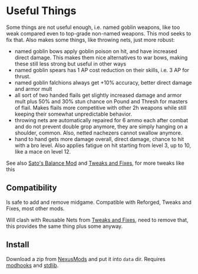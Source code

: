 # Useful Things

Some things are not useful enough, i.e. named goblin weapons, like too weak compared even to top-grade non-named weapons. This mod seeks to fix that. Also makes some things, like throwing nets, just more robust:

- named goblin bows apply goblin poison on hit, and have increased direct damage. This makes them nice alternatives to war bows, making these still less strong but useful in other ways
- named goblin spears has 1 AP cost reduction on their skills, i.e. 3 AP for thrust.
- named goblin falchions always get +10% accuracy, better direct damage and armor mult
- all sort of two handed flails get slightly increased damage and armor mult plus 50% and 30% stun chance on Pound and Thresh for masters of flail. Makes flails more competitive with other 2h weapons while still keeping their somewhat unpredictable behavior.
- throwing nets are automatically repaired for 6 ammo each after combat and do not prevent double grop anymore, they are simply hanging on a shoulder, common. Also, netted nachezers cannot swallow anymore.
- hand to hand gets more damage overall, direct damage, chance to hit with a bro level. Also applies fatigue on hit starting from level 3, up to 10, like a mace on level 12.

See also [Sato's Balance Mod][sato-balance] and [Tweaks and Fixes][tnf], for more tweaks like this


## Compatibility

Is safe to add and remove midgame. Compatible with Reforged, Tweaks and Fixes, most other mods.

Will clash with Reusable Nets from [Tweaks and Fixes][tnf], need to remove that, this provides the same thing plus some anyway.


## Install

Download a zip from [NexusMods][] and put it into `data` dir. Requires [modhooks][] and [stdlib][].


[NexusMods]: https://www.nexusmods.com/battlebrothers/mods/...
[modhooks]: https://www.nexusmods.com/battlebrothers/mods/42
[stdlib]: https://www.nexusmods.com/battlebrothers/mods/676

[sato-balance]: https://github.com/jcsato/sato_balance_mod
[tnf]: https://www.nexusmods.com/battlebrothers/mods/69
